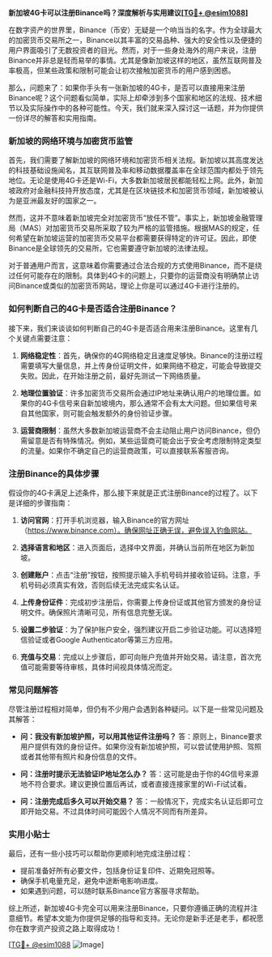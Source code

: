 **新加坡4G卡可以注册Binance吗？深度解析与实用建议[[TG💪+ @esim1088](https://t.me/s/esim1088)]**

在数字资产的世界里，Binance（币安）无疑是一个响当当的名字。作为全球最大的加密货币交易所之一，Binance以其丰富的交易品种、强大的安全性以及便捷的用户界面吸引了无数投资者的目光。然而，对于一些身处海外的用户来说，注册Binance并非总是轻而易举的事情。尤其是像新加坡这样的地区，虽然互联网普及率极高，但某些政策和限制可能会让初次接触加密货币的用户感到困惑。

那么，问题来了：如果你手头有一张新加坡的4G卡，是否可以直接用来注册Binance呢？这个问题看似简单，实际上却牵涉到多个国家和地区的法规、技术细节以及实际操作中的各种可能性。今天，我们就来深入探讨这一话题，并为你提供一份详尽的解答和实用指南。

### 新加坡的网络环境与加密货币监管

首先，我们需要了解新加坡的网络环境和加密货币相关法规。新加坡以其高度发达的科技基础设施闻名，其互联网普及率和移动数据覆盖率在全球范围内都处于领先地位。无论是使用4G卡还是Wi-Fi，大多数新加坡居民都能轻松上网。此外，新加坡政府对金融科技持开放态度，尤其是在区块链技术和加密货币领域，新加坡被认为是亚洲最友好的国家之一。

然而，这并不意味着新加坡完全对加密货币“放任不管”。事实上，新加坡金融管理局（MAS）对加密货币交易所采取了较为严格的监管措施。根据MAS的规定，任何希望在新加坡运营的加密货币交易平台都需要获得特定的许可证。因此，即使Binance是全球领先的交易所，它也需要遵守新加坡的法律法规。

对于普通用户而言，这意味着你需要通过合法合规的方式使用Binance，而不是绕过任何可能存在的限制。具体到4G卡的问题上，只要你的运营商没有明确禁止访问Binance或类似的加密货币网站，理论上你是可以通过4G卡进行注册的。

### 如何判断自己的4G卡是否适合注册Binance？

接下来，我们来谈谈如何判断自己的4G卡是否适合用来注册Binance。这里有几个关键点需要注意：

1. **网络稳定性**：首先，确保你的4G网络稳定且速度足够快。Binance的注册过程需要填写大量信息，并上传身份证明文件，如果网络不稳定，可能会导致提交失败。因此，在开始注册之前，最好先测试一下网络质量。

2. **地理位置验证**：许多加密货币交易所会通过IP地址来确认用户的地理位置。如果你的4G卡信号来自新加坡境内，那么通常不会有太大问题。但如果信号来自其他国家，则可能会触发额外的身份验证步骤。

3. **运营商限制**：虽然大多数新加坡运营商不会主动阻止用户访问Binance，但仍需留意是否有特殊情况。例如，某些运营商可能会出于安全考虑限制特定类型的流量。如果你不确定自己的运营商政策，可以直接联系客服咨询。

### 注册Binance的具体步骤

假设你的4G卡满足上述条件，那么接下来就是正式注册Binance的过程了。以下是详细的步骤指南：

1. **访问官网**：打开手机浏览器，输入Binance的官方网址（https://www.binance.com）。确保网址正确无误，避免误入钓鱼网站。

2. **选择语言和地区**：进入页面后，选择中文界面，并确认当前所在地区为新加坡。

3. **创建账户**：点击“注册”按钮，按照提示输入手机号码并接收验证码。注意，手机号码必须真实有效，否则后续无法完成实名认证。

4. **上传身份证件**：完成初步注册后，你需要上传身份证或其他官方颁发的身份证明文件。确保照片清晰可见，所有信息完整无误。

5. **设置二步验证**：为了保护账户安全，强烈建议开启二步验证功能。可以选择短信验证或者Google Authenticator等第三方应用。

6. **充值与交易**：完成以上步骤后，即可向账户充值并开始交易。请注意，首次充值可能需要等待审核，具体时间视具体情况而定。

### 常见问题解答

尽管注册过程相对简单，但仍有不少用户会遇到各种疑问。以下是一些常见问题及其解答：

- **问：我没有新加坡护照，可以用其他证件注册吗？**
  答：原则上，Binance要求用户提供有效的身份证件。如果你没有新加坡护照，可以尝试使用护照、驾照或者其他带有照片和身份信息的文件。

- **问：注册时提示无法验证IP地址怎么办？**
  答：这可能是由于你的4G信号来源地不符合要求。建议更换位置后再试，或者直接连接家里的Wi-Fi试试看。

- **问：注册完成后多久可以开始交易？**
  答：一般情况下，完成实名认证后即可立即开始交易。不过具体时间可能因个人情况不同而有所差异。

### 实用小贴士

最后，还有一些小技巧可以帮助你更顺利地完成注册过程：

- 提前准备好所有必要文件，包括身份证复印件、近期免冠照等。
- 确保手机电量充足，避免中途断电影响进度。
- 如果遇到问题，可以随时联系Binance官方客服寻求帮助。

综上所述，新加坡4G卡完全可以用来注册Binance，只要你遵循正确的流程并注意细节。希望本文能为你提供足够的指导和支持。无论你是新手还是老手，都祝愿你在数字资产投资之路上取得成功！

[[TG💪+ @esim1088](https://t.me/s/esim1088) ![Image](https://i.postimg.cc/4NQfJmqS/Snipaste-2025-05-13-00-14-12.png)]